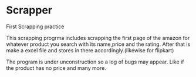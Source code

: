 # Scrapper
First Scrapping practice 

This scrapping progrma includes scrapping the first page of the amazon for whatever product you search with its name,price and the rating. 
After that is make a excel file and stores in there accordingly.(likewise for flipkart)

The program is under unconstruction so a log of bugs may appear. Like if the product has no price and many more.

